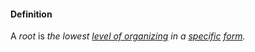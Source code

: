 #### Definition

A *root* is *the lowest [level of organizing](https://github.com/gcassel/Modular-Organization-Terminology/blob/master/compound-terms/level-of-organizing.md) in a [specific](https://github.com/gcassel/Modular-Organization-Terminology/blob/master/terms/specific.md) [form](https://github.com/gcassel/Modular-Organization-Terminology/blob/master/terms/form.md).*
